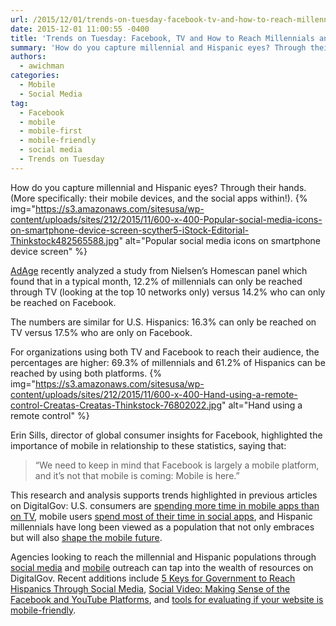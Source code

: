 ```yaml
---
url: /2015/12/01/trends-on-tuesday-facebook-tv-and-how-to-reach-millennials-and-hispanics/
date: 2015-12-01 11:00:55 -0400
title: 'Trends on Tuesday: Facebook, TV and How to Reach Millennials and Hispanics'
summary: 'How do you capture millennial and Hispanic eyes? Through their hands. (More specifically: their mobile devices, and the social apps within!). AdAge recently analyzed a study from Nielsen&rsquo;s Homescan panel which found that in a typical month, 12.2% of millennials can only be reached through TV (looking at the top 10 networks only) versus 14.2%'
authors:
  - awichman
categories:
  - Mobile
  - Social Media
tag:
  - Facebook
  - mobile
  - mobile-first
  - mobile-friendly
  - social media
  - Trends on Tuesday
---
```


How do you capture millennial and Hispanic eyes? Through their hands. (More specifically: their mobile devices, and the social apps within!). {% img="https://s3.amazonaws.com/sitesusa/wp-content/uploads/sites/212/2015/11/600-x-400-Popular-social-media-icons-on-smartphone-device-screen-scyther5-iStock-Editorial-Thinkstock482565588.jpg" alt="Popular social media icons on smartphone device screen" %} 

[AdAge](http://adage.com/article/ad-age-research/facebook-top-tv-reaching-millennials-hispanics/300811/) recently analyzed a study from Nielsen’s Homescan panel which found that in a typical month, 12.2% of millennials can only be reached through TV (looking at the top 10 networks only) versus 14.2% who can only be reached on Facebook.

The numbers are similar for U.S. Hispanics: 16.3% can only be reached on TV versus 17.5% who are only on Facebook.

For organizations using both TV and Facebook to reach their audience, the percentages are higher: 69.3% of millennials and 61.2% of Hispanics can be reached by using both platforms. {% img="https://s3.amazonaws.com/sitesusa/wp-content/uploads/sites/212/2015/11/600-x-400-Hand-using-a-remote-control-Creatas-Creatas-Thinkstock-76802022.jpg" alt="Hand using a remote control" %} 

Erin Sills, director of global consumer insights for Facebook, highlighted the importance of mobile in relationship to these statistics, saying that:

> &#8220;We need to keep in mind that Facebook is largely a mobile platform, and it&#8217;s not that mobile is coming: Mobile is here.”

This research and analysis supports trends highlighted in previous articles on DigitalGov: U.S. consumers are [spending more time in mobile apps than on TV](https://www.WHATEVER/2015/10/06/trends-on-tuesday-the-rise-of-apps-the-decline-of-tv/), mobile users [spend most of their time in social apps](https://www.WHATEVER/2015/10/27/trends-on-tuesday-users-spend-most-of-their-time-in-social-apps/), and Hispanic millennials have long been viewed as a population that not only embraces but will also [shape the mobile future](https://www.WHATEVER/2014/05/27/trends-on-tuesday-hispanic-millennials-provide-insight-on-mobile-future/).

Agencies looking to reach the millennial and Hispanic populations through [social media](https://www.WHATEVER/category/socialmedia/) and [mobile](https://www.WHATEVER/category/mobile/) outreach can tap into the wealth of resources on DigitalGov. Recent additions include [5 Keys for Government to Reach Hispanics Through Social Media](https://www.WHATEVER/2015/11/05/somossocial-5-keys-for-government-to-reach-hispanics-through-social-media/), [Social Video: Making Sense of the Facebook and YouTube Platforms](https://www.WHATEVER/2015/01/30/social-video-making-sense-of-the-facebook-and-youtube-platforms/), and [tools for evaluating if your website is mobile-friendly](https://www.WHATEVER/2015/10/23/is-your-site-mobile-friendly/).